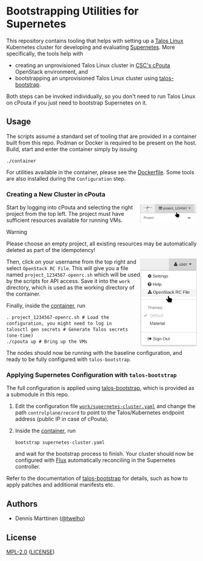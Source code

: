 # Bootstrapping Utilities for Supernetes

This repository contains tooling that helps with setting up a [Talos Linux](https://www.talos.dev/) Kubernetes cluster for developing and evaluating [Supernetes](https://github.com/twelho/talos-bootstrap.git). More specifically, the tools help with

- creating an unprovisioned Talos Linux cluster in [CSC's cPouta](https://research.csc.fi/-/cpouta) OpenStack environment, and
- bootstrapping an unprovisioned Talos Linux cluster using [talos-bootstrap](https://github.com/twelho/talos-bootstrap).

Both steps can be invoked individually, so you don't need to run Talos Linux on cPouta if you just need to bootstrap Supernetes on it.

## Usage

The scripts assume a standard set of tooling that are provided in a container built from this repo. Podman or Docker is required to be present on the host. Build, start and enter the container simply by issuing

```shell
./container
```

For utilities available in the container, please see the [Dockerfile](./Dockerfile). Some tools are also installed during the `Configuration` step.

### Creating a New Cluster in cPouta

<!--suppress CheckImageSize, HtmlDeprecatedAttribute -->
<img width="150" align="right" alt="OpenStack project selection" src="docs/openstack_project.png">

Start by logging into cPouta and selecting the right project from the top left. The project must have sufficient resources available for running VMs.

> [!WARNING]
> Please choose an empty project, all existing resources may be automatically deleted as part of the idempotency!

<img width="150" align="right" alt="OpenStack project selection" src="docs/openstack_rc.png">

Then, click on your username from the top right and select `OpenStack RC File`. This will give you a file named `project_1234567-openrc.sh` which will be used by the scripts for API access. Save it into the `work` directory, which is used as the working directory of the container.

Finally, inside the [container](#usage), run

```shell
. project_1234567-openrc.sh # Load the configuration, you might need to log in
talosctl gen secrets # Generate Talos secrets (one-time)
./cpouta up # Bring up the VMs
```

The nodes should now be running with the baseline configuration, and ready to be fully configured with `talos-bootstrap`.

### Applying Supernetes Configuration with `talos-bootstrap`

The full configuration is applied using [talos-bootstrap](https://github.com/twelho/talos-bootstrap), which is provided as a submodule in this repo.

1. Edit the configuration file [`work/supernetes-cluster.yaml`](work/supernetes-cluster.yaml) and change the path `controlplane/record` to point to the Talos/Kubernetes endpoint address (public IP in case of cPouta).
2. Inside the [container](#usage), run

   ```shell
   bootstrap supernetes-cluster.yaml
   ```

   and wait for the bootstrap process to finish. Your cluster should now be configured with [Flux](https://fluxcd.io/) automatically reconciling in the Supernetes controller.

Refer to the documentation of [talos-bootstrap](https://github.com/twelho/talos-bootstrap) for details, such as how to apply patches and additional manifests etc.

## Authors

- Dennis Marttinen ([@twelho](https://github.com/twelho))

## License

[MPL-2.0](https://spdx.org/licenses/MPL-2.0.html) ([LICENSE](LICENSE))
